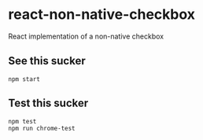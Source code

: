 # react-non-native-checkbox

React implementation of a non-native checkbox

## See this sucker

```
npm start
```

## Test this sucker

```
npm test
npm run chrome-test
```
